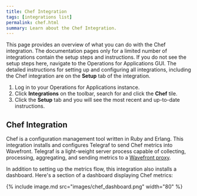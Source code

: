 ```yaml
---
title: Chef Integration
tags: [integrations list]
permalink: chef.html
summary: Learn about the Chef Integration.
---
```


This page provides an overview of what you can do with the Chef integration. The documentation pages only for a limited number of integrations contain the setup steps and instructions. If you do not see the setup steps here, navigate to the Operations for Applications GUI. The detailed instructions for setting up and configuring all integrations, including the Chef integration are on the **Setup** tab of the integration.

1. Log in to your Operations for Applications instance. 
2. Click **Integrations** on the toolbar, search for and click the **Chef** tile. 
3. Click the **Setup** tab and you will see the most recent and up-to-date instructions.

## Chef Integration

Chef is a configuration management tool written in Ruby and Erlang. This integration installs and configures Telegraf to send Chef metrics into Wavefront. Telegraf is a light-weight server process capable of collecting, processing, aggregating, and sending metrics to a [Wavefront proxy](https://docs.wavefront.com/proxies.html).

In addition to setting up the metrics flow, this integration also installs a dashboard. Here's a section of a dashboard displaying Chef metrics:

{% include image.md src="images/chef_dashboard.png" width="80" %}




